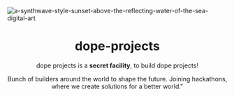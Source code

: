 ![a-synthwave-style-sunset-above-the-reflecting-water-of-the-sea-digital-art](https://github.com/dope-projects/.github/assets/63906053/687249de-a672-40a1-8650-4641fd9b31aa)<div align="center">
<a href="https://www.warp.dev/?utm_source=github&utm_medium=referral&utm_campaign=zoxide_20231001">
  <div>    
  </div>
</a>
  

# dope-projects

dope projects is a **secret facility**, to build dope projects!

Bunch of builders around the world to shape the future. Joining hackathons, where we create solutions for a better world."
